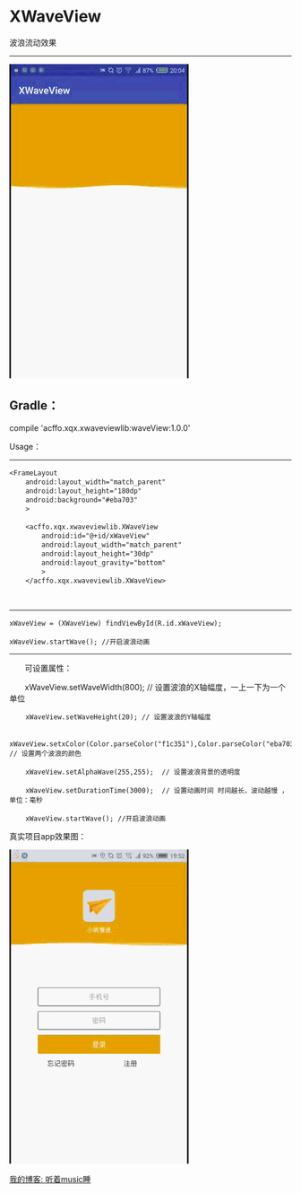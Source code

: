 # XWaveView
波浪流动效果

-----------------------------------------------
 ![image](https://github.com/BestCoderXQX/XWaveView/raw/master/screenshots/bbb.gif)


Gradle：
-------------------------------
compile 'acffo.xqx.xwaveviewlib:waveView:1.0.0'


Usage：

  ------------------------------------------------
    <FrameLayout
        android:layout_width="match_parent"
        android:layout_height="180dp"
        android:background="#eba703"
        >

        <acffo.xqx.xwaveviewlib.XWaveView
            android:id="@+id/xWaveView"
            android:layout_width="match_parent"
            android:layout_height="30dp"
            android:layout_gravity="bottom"
            >
        </acffo.xqx.xwaveviewlib.XWaveView>
    </FrameLayout>
    
 ----------------------------------------------------
 
    xWaveView = (XWaveView) findViewById(R.id.xWaveView);
        
    xWaveView.startWave(); //开启波浪动画
        
 ------------------------------------------------
       
        可设置属性：
        
        
        xWaveView.setWaveWidth(800); // 设置波浪的X轴幅度，一上一下为一个单位
        
        xWaveView.setWaveHeight(20); // 设置波浪的Y轴幅度
        
        xWaveView.setxColor(Color.parseColor("f1c351"),Color.parseColor("eba703")); // 设置两个波浪的颜色
        
        xWaveView.setAlphaWave(255,255);  // 设置波浪背景的透明度
        
        xWaveView.setDurationTime(3000);  // 设置动画时间 时间越长，波动越慢 ，单位：毫秒
        
        xWaveView.startWave(); //开启波浪动画
        
        
真实项目app效果图：

 ![image](https://github.com/BestCoderXQX/XWaveView/raw/master/screenshots/aaa.gif)
 


 [我的博客: 听着music睡](http://www.cnblogs.com/xqxacm/)

